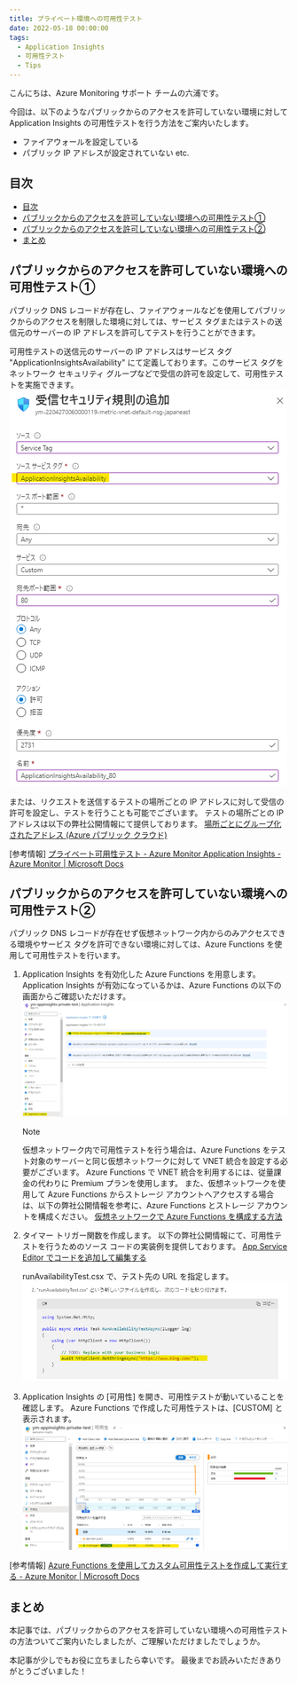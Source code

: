 ```yaml
---
title: プライベート環境への可用性テスト
date: 2022-05-18 00:00:00
tags:
  - Application Insights
  - 可用性テスト
  - Tips
---
```


こんにちは、Azure Monitoring サポート チームの六浦です。

今回は、以下のようなパブリックからのアクセスを許可していない環境に対して Application Insights の可用性テストを行う方法をご案内いたします。
- ファイアウォールを設定している
- パブリック IP アドレスが設定されていない etc.

<!-- more -->

## 目次
- [目次](#目次)
- [パブリックからのアクセスを許可していない環境への可用性テスト①](#パブリックからのアクセスを許可していない環境への可用性テスト)
- [パブリックからのアクセスを許可していない環境への可用性テスト②](#パブリックからのアクセスを許可していない環境への可用性テスト-1)
- [まとめ](#まとめ)

## パブリックからのアクセスを許可していない環境への可用性テスト①
パブリック DNS レコードが存在し、ファイアウォールなどを使用してパブリックからのアクセスを制限した環境に対しては、サービス タグまたはテストの送信元のサーバーの IP アドレスを許可してテストを行うことができます。

可用性テストの送信元のサーバーの IP アドレスはサービス タグ "ApplicationInsightsAvailability" にて定義しております。このサービス タグをネットワーク セキュリティ グループなどで受信の許可を設定して、可用性テストを実施できます。
![](./aboutPrivateAvailabilityTest/1.png)



または、リクエストを送信するテストの場所ごとの IP アドレスに対して受信の許可を設定し、テストを行うことも可能でございます。
テストの場所ごとの IP アドレスは以下の弊社公開情報にて提供しております。
[場所ごとにグループ化されたアドレス (Azure パブリック クラウド)](https://docs.microsoft.com/ja-jp/azure/azure-monitor/app/ip-addresses#addresses-grouped-by-location-azure-public-cloud)



[参考情報]
[プライベート可用性テスト - Azure Monitor Application Insights - Azure Monitor | Microsoft Docs](https://docs.microsoft.com/ja-jp/azure/azure-monitor/app/availability-private-test)



## パブリックからのアクセスを許可していない環境への可用性テスト②
パブリック DNS レコードが存在せず仮想ネットワーク内からのみアクセスできる環境やサービス タグを許可できない環境に対しては、Azure Functions を使用して可用性テストを行います。

1. Application Insights を有効化した Azure Functions を用意します。
   Application Insights が有効になっているかは、Azure Functions の以下の画面からご確認いただけます。
![](./aboutPrivateAvailabilityTest/2.png)

    > [!NOTE]
    > 仮想ネットワーク内で可用性テストを行う場合は、Azure Functions をテスト対象のサーバーと同じ仮想ネットワークに対して VNET 統合を設定する必要がございます。
    > Azure Functions で VNET 統合を利用するには、従量課金の代わりに Premium プランを使用します。
    > また、仮想ネットワークを使用して Azure Functions からストレージ アカウントへアクセスする場合は、以下の弊社公開情報を参考に、Azure Functions とストレージ アカウントを構成ください。
    > [仮想ネットワークで Azure Functions を構成する方法](https://docs.microsoft.com/ja-jp/azure/azure-functions/configure-networking-how-to#restrict-your-storage-account-to-a-virtual-network)

2. タイマー トリガー関数を作成します。
   以下の弊社公開情報にて、可用性テストを行うためのソース コードの実装例を提供しております。
    [App Service Editor でコードを追加して編集する](https://docs.microsoft.com/ja-jp/azure/azure-monitor/app/availability-azure-functions#add-and-edit-code-in-the-app-service-editor)

    runAvailabilityTest.csx で、テスト先の URL を指定します。
![](./aboutPrivateAvailabilityTest/3.png)

3. Application Insights の [可用性] を開き、可用性テストが動いていることを確認します。
   Azure Functions で作成した可用性テストは、[CUSTOM] と表示されます。
![](./aboutPrivateAvailabilityTest/4.png)

[参考情報]
[Azure Functions を使用してカスタム可用性テストを作成して実行する - Azure Monitor | Microsoft Docs](https://docs.microsoft.com/ja-jp/azure/azure-monitor/app/availability-azure-functions)

## まとめ
本記事では、パブリックからのアクセスを許可していない環境への可用性テストの方法ついてご案内いたしましたが、ご理解いただけましたでしょうか。

本記事が少しでもお役に立ちましたら幸いです。
最後までお読みいただきありがとうございました！

